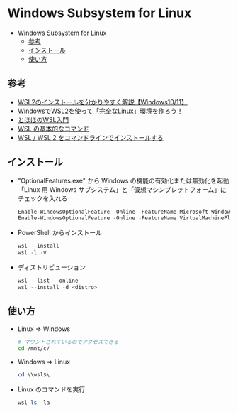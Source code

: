 # Windows Subsystem for Linux

- [Windows Subsystem for Linux](#windows-subsystem-for-linux)
  - [参考](#参考)
  - [インストール](#インストール)
  - [使い方](#使い方)

## 参考

- [WSL2のインストールを分かりやすく解説【Windows10/11】](https://chigusa-web.com/blog/wsl2-win11/)
- [WindowsでWSL2を使って「完全なLinux」環境を作ろう！](https://www.kagoya.jp/howto/it-glossary/develop/wsl2_linux/)
- [とほほのWSL入門](https://www.tohoho-web.com/ex/wsl.html)
- [WSL の基本的なコマンド](https://learn.microsoft.com/ja-jp/windows/wsl/basic-commands)
- [WSL / WSL 2 をコマンドラインでインストールする](https://qiita.com/moriai/items/850ee91d60edc91e7b7e)

## インストール

- "OptionalFeatures.exe" から Windows の機能の有効化または無効化を起動
  「Linux 用 Windows サブシステム」と「仮想マシンプレットフォーム」にチェックを入れる

  ```PowerShell
  Enable-WindowsOptionalFeature -Online -FeatureName Microsoft-Windows-Subsystem-Linux
  Enable-WindowsOptionalFeature -Online -FeatureName VirtualMachinePlatform
  ```

- PowerShell からインストール

  ```PowerShell
  wsl --install
  wsl -l -v
  ```

- ディストリビューション

  ```PowerShell
  wsl --list --online
  wsl --install -d <distro>
  ```

## 使い方

- Linux => Windows

  ```sh
  # マウントされているのでアクセスできる
  cd /mnt/c/
  ```

- Windows => Linux

  ```PowerShell
  cd \\wsl$\
  ```

- Linux のコマンドを実行

  ```PowerShell
  wsl ls -la
  ```
